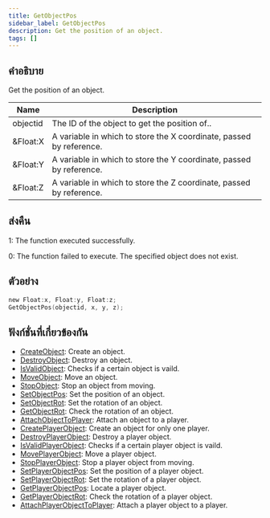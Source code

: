 ```yaml
---
title: GetObjectPos
sidebar_label: GetObjectPos
description: Get the position of an object.
tags: []
---
```


## คำอธิบาย

Get the position of an object.

| Name     | Description                                                         |
| -------- | ------------------------------------------------------------------- |
| objectid | The ID of the object to get the position of..                       |
| &Float:X | A variable in which to store the X coordinate, passed by reference. |
| &Float:Y | A variable in which to store the Y coordinate, passed by reference. |
| &Float:Z | A variable in which to store the Z coordinate, passed by reference. |

## ส่งคืน

1: The function executed successfully.

0: The function failed to execute. The specified object does not exist.

## ตัวอย่าง

```c
new Float:x, Float:y, Float:z;
GetObjectPos(objectid, x, y, z);
```

## ฟังก์ชั่นที่เกี่ยวข้องกัน

- [CreateObject](../functions/CreateObject): Create an object.
- [DestroyObject](../functions/DestroyObject): Destroy an object.
- [IsValidObject](../functions/IsValidObject): Checks if a certain object is vaild.
- [MoveObject](../functions/MoveObject): Move an object.
- [StopObject](../functions/StopObject): Stop an object from moving.
- [SetObjectPos](../functions/SetObjectPos): Set the position of an object.
- [SetObjectRot](../functions/SetObjectRot): Set the rotation of an object.
- [GetObjectRot](../functions/GetObjectRot): Check the rotation of an object.
- [AttachObjectToPlayer](../functions/AttachObjectToPlayer): Attach an object to a player.
- [CreatePlayerObject](../functions/CreatePlayerObject): Create an object for only one player.
- [DestroyPlayerObject](../functions/DestroyPlayerObject): Destroy a player object.
- [IsValidPlayerObject](../functions/IsValidPlayerObject): Checks if a certain player object is vaild.
- [MovePlayerObject](../functions/MovePlayerObject): Move a player object.
- [StopPlayerObject](../functions/StopPlayerObject): Stop a player object from moving.
- [SetPlayerObjectPos](../functions/SetPlayerObjectPos): Set the position of a player object.
- [SetPlayerObjectRot](../functions/SetPlayerObjectRot): Set the rotation of a player object.
- [GetPlayerObjectPos](../functions/GetPlayerObjectPos): Locate a player object.
- [GetPlayerObjectRot](../functions/GetPlayerObjectRot): Check the rotation of a player object.
- [AttachPlayerObjectToPlayer](../functions/AttachPlayerObjectToPlayer): Attach a player object to a player.
